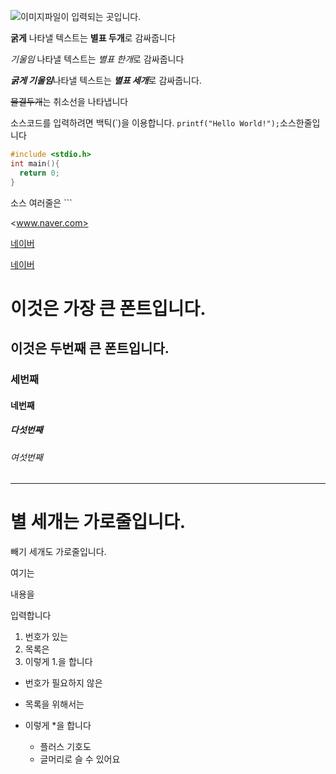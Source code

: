 ![이미지파일이 입력되는 곳입니다.](https://avatars.githubusercontent.com/u/136154722?v=4)


**굵게** 나타낼 텍스트는 **별표 두개**로 감싸줍니다

*기울임* 나타낼 텍스트는 *별표 한개*로 감싸줍니다

***굵게 기울임***나타낼 텍스트는 ***별표 세개***로 감싸줍니다.

~~물결두개~~는 취소선을 나타냅니다

소스코드를 입력하려면 백틱(\`)을 이용합니다. `printf("Hello World!");`소스한줄입니다

```C
#include <stdio.h>
int main(){
  return 0;
}
```

소스 여러줄은 \``` 

<www.naver.com>

[네이버](www.naver.com)

[네이버](www.naver.com, "클릭하면 네이버로 이동합니다")

# 이것은 가장 큰 폰트입니다.
## 이것은 두번째 큰 폰트입니다.
### 세번째
#### 네번째
##### 다섯번째
###### 여섯번째

***
별 세개는 가로줄입니다.
===
빼기 세개도 가로줄입니다.

여기는 

내용을 

입력합니다

1. 번호가 있는
2. 목록은
3. 이렇게 1.을 합니다

* 번호가 필요하지 않은
* 목록을 위해서는
* 이렇게 *을 합니다

  + 플러스 기호도
  + 글머리로 슬 수 있어요
